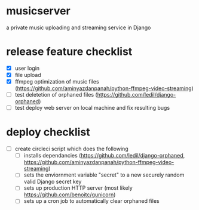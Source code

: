 # musicserver
a private music uploading and streaming service in Django

# release feature checklist
- [x] user login
- [x] file upload
- [x] ffmpeg optimization of music files (https://github.com/aminyazdanpanah/python-ffmpeg-video-streaming)
- [ ] test deletetion of orphaned files (https://github.com/ledil/django-orphaned)
- [ ] test deploy web server on local machine and fix resulting bugs

# deploy checklist
- [ ] create circleci script which does the following
    - [ ] installs dependancies (https://github.com/ledil/django-orphaned, https://github.com/aminyazdanpanah/python-ffmpeg-video-streaming)
    - [ ] sets the enviornment variable "secret" to a new securely random valid Django secret key
    - [ ] sets up production HTTP server (most likely https://github.com/benoitc/gunicorn)
    - [ ] sets up a cron job to automatically clear orphaned files
